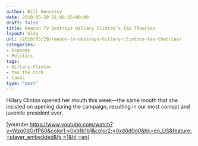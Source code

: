 ```yaml
---
author: Bill Hennessy
date: 2010-05-29 21:46:15+00:00
draft: false
title: Reason TV Destroys Hillary Clinton’s Tax Theories
layout: blog
url: /2010/05/29/reason-tv-destroys-hillary-clintons-tax-theories/
categories:
- Economy
- Politics
tags:
- Hillary-Clinton
- tax the rich
- taxes
type: "post"
---
```


Hillary Clinton opened her mouth this week—the same mouth that she insisted on opening during the campaign, resulting in our most corrupt and juvenile president ever.

 

[youtube https://www.youtube.com/watch?v=Wzg0dGrfP60&color1;=0xb1b1b1&color2;=0xd0d0d0&hl;=en_US&feature;=player_embedded&fs;=1&hl;=en]
